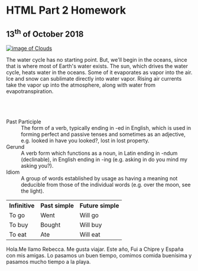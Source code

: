 <h1>HTML Part 2 Homework</h1>
<h2>13<sup>th</sup> of October 2018</h2>

<p>
<a href="https://upload.wikimedia.org/wikipedia/commons/e/e0/Clouds_over_the_Atlantic_Ocean.jpg"
   title="View Image Source"> <img class="imgLeft" src="https://upload.wikimedia.org/wikipedia/commons/e/e0/Clouds_over_the_Atlantic_Ocean.jpg" alt="image of Clouds" >
  
  </a>

The water cycle has no starting point. But, we'll begin in the oceans, since that is where most of Earth's water exists. The sun, which drives the water cycle, heats water in the oceans. Some of it evaporates as vapor into the air. Ice and snow can sublimate directly into water vapor. Rising air currents take the vapor up into the atmosphere, along with water from evapotranspiration. 

</p>

<p></p>
<p></p>
<p></p>


<dl>
   <p></p>
   <br>
   <br>
   <br>
<dt>Past Participle </dt>
  <dd>The form of a verb, typically ending in -ed in English, which is used in forming perfect and passive tenses and sometimes as an adjective, e.g. looked in have you looked?, lost in lost property.</dd>
  <dt>Gerund </dt> 
  <dd>A verb form which functions as a noun, in Latin ending in -ndum (declinable), in English ending in -ing (e.g. asking in do you mind my asking you?).</dd>
  <dt>Idiom </dt>
  <dd>A group of words established by usage as having a meaning not deducible from those of the individual words (e.g. over the moon, see the light).</dd>
</dl>
<p></p>
<table>
  <tr>
    <th>Infinitive</th>
    <th>Past simple</th>
    <th>Future simple</th>
  </tr>
  <tr>
    <td>To go</td>
    <td>Went</td>
    <td>Will go</td>
  </tr>
  <tr>
    <td>To buy</td>
    <td>Bought</td>
    <td>Will buy</td>
  </tr>
  <tr>
  <td>To eat</td>
  <td>Ate</td>
  <td>Will eat</td>
  </tr>
</table>
<p></p>
<p lang="es"> Hola.Me llamo Rebecca. Me gusta viajar. Este año, Fui a Chipre y España con mis amigas. Lo pasamos un buen tiempo, comimos comida buenísima y pasamos mucho tiempo a la playa.</p>




